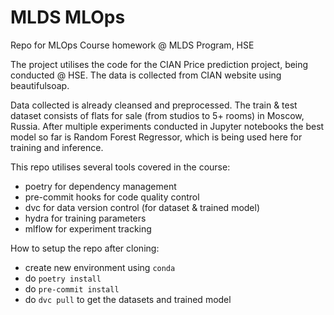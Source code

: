 # MLDS MLOps
Repo for MLOps Course homework @ MLDS Program, HSE

The project utilises the code for the CIAN Price prediction project, being conducted @ HSE.
The data is collected from CIAN website using beautifulsoap.

Data collected is already cleansed and preprocessed. The train & test dataset consists of flats for sale (from studios to 5+ rooms) in Moscow, Russia.
After multiple experiments conducted in Jupyter notebooks the best model so far is Random Forest Regressor, which is being used here for training and inference.

This repo utilises several tools covered in the course:
- poetry for dependency management
- pre-commit hooks for code quality control
- dvc for data version control (for dataset & trained model)
- hydra for training parameters
- mlflow for experiment tracking

How to setup the repo after cloning:
- create new environment using `conda`
- do `poetry install`
- do `pre-commit install`
- do `dvc pull` to get the datasets and trained model
